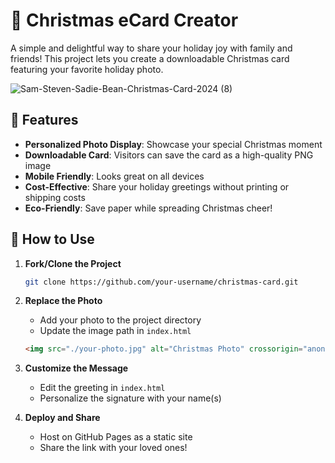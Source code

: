 # 🎄 Christmas eCard Creator

A simple and delightful way to share your holiday joy with family and friends! This project lets you create a downloadable Christmas card featuring your favorite holiday photo.

![Sam-Steven-Sadie-Bean-Christmas-Card-2024 (8)](https://github.com/user-attachments/assets/03852e7c-2c57-4b51-997c-917f0dc35779)

## 🎅 Features

- **Personalized Photo Display**: Showcase your special Christmas moment
- **Downloadable Card**: Visitors can save the card as a high-quality PNG image
- **Mobile Friendly**: Looks great on all devices
- **Cost-Effective**: Share your holiday greetings without printing or shipping costs
- **Eco-Friendly**: Save paper while spreading Christmas cheer!

## 🎁 How to Use

1. **Fork/Clone the Project**
   ```bash
   git clone https://github.com/your-username/christmas-card.git
   ```

2. **Replace the Photo**
   - Add your photo to the project directory
   - Update the image path in `index.html`
   ```html
   <img src="./your-photo.jpg" alt="Christmas Photo" crossorigin="anonymous">
   ```

3. **Customize the Message**
   - Edit the greeting in `index.html`
   - Personalize the signature with your name(s)

4. **Deploy and Share**
   - Host on GitHub Pages as a static site
   - Share the link with your loved ones!

